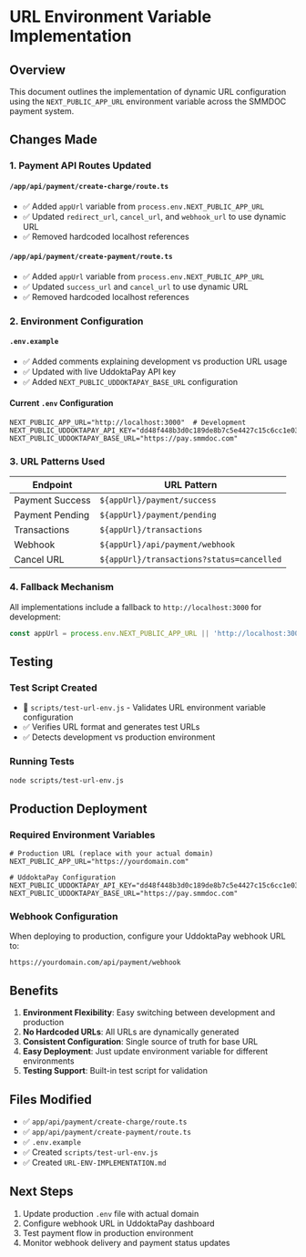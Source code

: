 # URL Environment Variable Implementation

## Overview
This document outlines the implementation of dynamic URL configuration using the `NEXT_PUBLIC_APP_URL` environment variable across the SMMDOC payment system.

## Changes Made

### 1. Payment API Routes Updated

#### `/app/api/payment/create-charge/route.ts`
- ✅ Added `appUrl` variable from `process.env.NEXT_PUBLIC_APP_URL`
- ✅ Updated `redirect_url`, `cancel_url`, and `webhook_url` to use dynamic URL
- ✅ Removed hardcoded localhost references

#### `/app/api/payment/create-payment/route.ts`
- ✅ Added `appUrl` variable from `process.env.NEXT_PUBLIC_APP_URL`
- ✅ Updated `success_url` and `cancel_url` to use dynamic URL
- ✅ Removed hardcoded localhost references

### 2. Environment Configuration

#### `.env.example`
- ✅ Added comments explaining development vs production URL usage
- ✅ Updated with live UddoktaPay API key
- ✅ Added `NEXT_PUBLIC_UDDOKTAPAY_BASE_URL` configuration

#### Current `.env` Configuration
```env
NEXT_PUBLIC_APP_URL="http://localhost:3000"  # Development
NEXT_PUBLIC_UDDOKTAPAY_API_KEY="dd48f448b3d0c189de8b7c5e4427c15c6cc1e03c"
NEXT_PUBLIC_UDDOKTAPAY_BASE_URL="https://pay.smmdoc.com"
```

### 3. URL Patterns Used

| Endpoint | URL Pattern |
|----------|-------------|
| Payment Success | `${appUrl}/payment/success` |
| Payment Pending | `${appUrl}/payment/pending` |
| Transactions | `${appUrl}/transactions` |
| Webhook | `${appUrl}/api/payment/webhook` |
| Cancel URL | `${appUrl}/transactions?status=cancelled` |

### 4. Fallback Mechanism
All implementations include a fallback to `http://localhost:3000` for development:
```javascript
const appUrl = process.env.NEXT_PUBLIC_APP_URL || 'http://localhost:3000';
```

## Testing

### Test Script Created
- 📁 `scripts/test-url-env.js` - Validates URL environment variable configuration
- ✅ Verifies URL format and generates test URLs
- ✅ Detects development vs production environment

### Running Tests
```bash
node scripts/test-url-env.js
```

## Production Deployment

### Required Environment Variables
```env
# Production URL (replace with your actual domain)
NEXT_PUBLIC_APP_URL="https://yourdomain.com"

# UddoktaPay Configuration
NEXT_PUBLIC_UDDOKTAPAY_API_KEY="dd48f448b3d0c189de8b7c5e4427c15c6cc1e03c"
NEXT_PUBLIC_UDDOKTAPAY_BASE_URL="https://pay.smmdoc.com"
```

### Webhook Configuration
When deploying to production, configure your UddoktaPay webhook URL to:
```
https://yourdomain.com/api/payment/webhook
```

## Benefits

1. **Environment Flexibility**: Easy switching between development and production
2. **No Hardcoded URLs**: All URLs are dynamically generated
3. **Consistent Configuration**: Single source of truth for base URL
4. **Easy Deployment**: Just update environment variable for different environments
5. **Testing Support**: Built-in test script for validation

## Files Modified

- ✅ `app/api/payment/create-charge/route.ts`
- ✅ `app/api/payment/create-payment/route.ts`
- ✅ `.env.example`
- ✅ Created `scripts/test-url-env.js`
- ✅ Created `URL-ENV-IMPLEMENTATION.md`

## Next Steps

1. Update production `.env` file with actual domain
2. Configure webhook URL in UddoktaPay dashboard
3. Test payment flow in production environment
4. Monitor webhook delivery and payment status updates